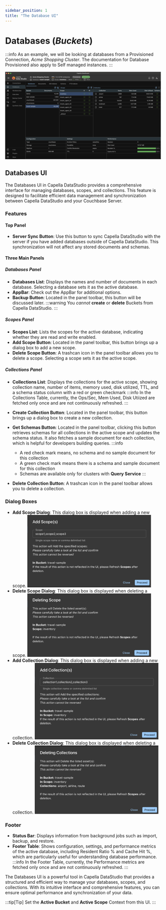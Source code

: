 ```yaml
---
sidebar_position: 1
title: "The Database UI"
---
```


# Databases (_Buckets_)

:::info
As an example, we will be looking at databases from a Provisioned Connection, _Acme Shopping Cluster_. The documentation for Database Provisioned also apply to Self managed instances.
:::

![Provisioned-Database-Main](/img/databases/databases-capella-main.png)

## Databases UI

The Databases UI in Capella DataStudio provides a comprehensive interface for managing databases, scopes, and collections. This feature is designed to facilitate efficient data management and synchronization between Capella DataStudio and your Couchbase Server.

### Features

#### Top Panel

- **Server Sync Button**: Use this button to sync Capella DataStudio with the server if you have added databases outside of Capella DataStudio. This synchronization will not affect any stored documents and schemas.

#### Three Main Panels

##### Databases Panel

- **Databases List**: Displays the names and number of documents in each database. Selecting a database sets it as the active database.
- **AppBar**: Check out the AppBar for additional options.
- **Backup Button**: Located in the panel toolbar, this button will be discussed later.
  :::warning
  You _cannot_ **create** or **delete** Buckets from Capella DataStudio.
  :::

##### Scopes Panel

- **Scopes List**: Lists the scopes for the active database, indicating whether they are read and write enabled.
- **Add Scope Button**: Located in the panel toolbar, this button brings up a dialog box to add a new scope.
- **Delete Scope Button**: A trashcan icon in the panel toolbar allows you to delete a scope. Selecting a scope sets it as the active scope.

##### Collections Panel

- **Collections List**: Displays the collections for the active scope, showing collection name, number of items, memory used, disk utilized, TTL, and a schema status column with a red or green checkmark
  :::info
  In the Collections Table, currently, the Ops/Sec, Mem Used, Disk Utiized are fetched only once and are not continuously refreshed.
  :::

- **Create Collection Button**: Located in the panel toolbar, this button brings up a dialog box to create a new collection.
- **Get Schemas Button**: Located in the panel toolbar, clicking this button retrieves schemas for all collections in the active scope and updates the schema status. It also fetches a sample document for each collection, which is helpful for developers building queries.
  :::info

  - A red check mark means, no schema and no sample document for this collection
  - A green check mark means there is a schema and sample document for this collection
  - Schemas are available only for clusters with **Query Service**
    :::

- **Delete Collection Button**: A trashcan icon in the panel toolbar allows you to delete a collection.

### Dialog Boxes

- **Add Scope Dialog**: This dialog box is displayed when adding a new scope.
  <img src="/img/databases/databases-capella-main-add-scope.png" width="400" alt="Capella Add Scope" />
- **Delete Scope Dialog**: This dialog box is displayed when deleting a scope.
  <img src="/img/databases/databases-capella-main-delete-scope.png" width="400" alt="Capella Delete Scope" />
- **Add Collection Dialog**: This dialog box is displayed when adding a new collection.
  <img src="/img/databases/databases-capella-main-add-collection.png" width="400" alt="Capella Add Collection" />
- **Delete Collection Dialog**: This dialog box is displayed when deleting a collection.
  <img src="/img/databases/databases-capella-main-delete-collection.png" width="400" alt="Capella Delete Collection" />

### Footer

- **Status Bar**: Displays information from background jobs such as import, backup, and restore.
- **Footer Table**: Shows configuration, settings, and performance metrics of the active database, including Resident Ratio % and Cache Hit %, which are particularly useful for understanding database performance.
  :::info
  In the Footer Table, currently, the Performance metrics are fetched only once and are not continuously refreshed.
  :::

The Databases UI is a powerful tool in Capella DataStudio that provides a structured and efficient way to manage your databases, scopes, and collections. With its intuitive interface and comprehensive features, you can ensure optimal performance and synchronization of your data.

:::tip[Tip]
Set the **Active Bucket** and **Active Scope** Context from this UI.
:::
